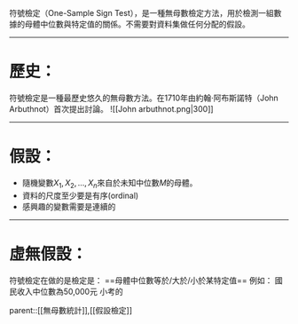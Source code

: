符號檢定（One-Sample Sign Test），是一種無母數檢定方法，用於檢測一組數據的母體中位數與特定值的關係。不需要對資料集做任何分配的假設。
- - -
# 歷史：
符號檢定是一種最歷史悠久的無母數方法。在1710年由約翰·阿布斯諾特（John Arbuthnot）首次提出討論。
![[John arbuthnot.png|300]]
- - -
# 假設：
- 隨機變數$X_1,X_2,\ldots,X_n$來自於未知中位數$M$的母體。
- 資料的尺度至少要是有序(ordinal)
- 感興趣的變數需要是連續的
- - -
# 虛無假設：
符號檢定在做的是檢定是：
==母體中位數等於/大於/小於某特定值==
例如：
國民收入中位數為50,000元
小考的

parent::[[無母數統計]],[[假設檢定]]